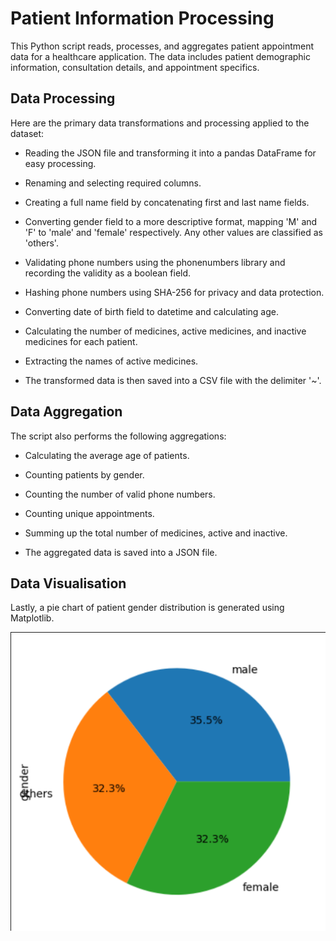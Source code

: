 
# Patient Information Processing

This Python script reads, processes, and aggregates patient appointment data for a healthcare application. The data includes patient demographic information, consultation details, and appointment specifics.


## Data Processing

Here are the primary data transformations and processing applied to the dataset:

- Reading the JSON file and transforming it into a pandas DataFrame for easy processing.

- Renaming and selecting required columns.

- Creating a full name field by concatenating first and last name fields.

- Converting gender field to a more descriptive format, mapping 'M' and 'F' to 'male' and 'female' respectively. Any other values are classified as 'others'.

- Validating phone numbers using the phonenumbers library and recording the validity as a boolean field.

- Hashing phone numbers using SHA-256 for privacy and data protection.

- Converting date of birth field to datetime and calculating age.

- Calculating the number of medicines, active medicines, and inactive medicines for each patient.

- Extracting the names of active medicines.

- The transformed data is then saved into a CSV file with the delimiter '~'.
## Data Aggregation

The script also performs the following aggregations:

- Calculating the average age of patients.

- Counting patients by gender.

- Counting the number of valid phone numbers.

- Counting unique appointments.

- Summing up the total number of medicines, active and inactive.

- The aggregated data is saved into a JSON file.
## Data Visualisation

Lastly, a pie chart of patient gender distribution is generated using Matplotlib.

![Chart](https://github.com/Gaurang105/Bajaj_Finserv_Assignment/blob/master/screenshot/chart.png?raw=true)
